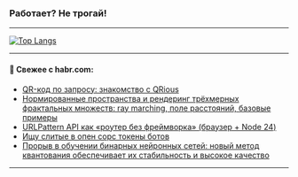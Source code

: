 ### Работает? Не трогай!

---
<!--
#### 🛠️ Technical stack:

![Java](https://img.shields.io/badge/Java-informational?logo=Oracle&style=flat&logoColor=white&color=FF4500)
![Kotlin](https://img.shields.io/badge/Kotlin-informational?logo=Kotlin&style=flat&logoColor=white&color=774D97)
![TS](https://img.shields.io/badge/TypeScript-informational?logo=typeScript&style=flat&logoColor=black&color=017acc)
![Python](https://img.shields.io/badge/Python-informational?logo=Python&style=flat&logoColor=black&color=ffdd54) <br>
![Spring](https://img.shields.io/badge/Spring-informational?logo=Spring&style=flat&logoColor=white&color=6DB33F) 
![SpringBoot](https://img.shields.io/badge/SpringBoot-informational?logo=SpringBoot&style=flat&logoColor=white&color=6DB33F)
![Nest](https://img.shields.io/badge/NestJS-informational?logo=NestJS&style=flat&logoColor=white&color=E0234E) 
![NodeJS](https://img.shields.io/badge/NodeJS-informational?logo=node.js&style=flat&logoColor=white&color=70A760)<br>
![PostgreSQL](https://img.shields.io/badge/PostgreSQL-informational?logo=PostgreSQL&style=flat&logoColor=white&color=DAA520)
![MongoDB](https://img.shields.io/badge/MongoDB-informational?logo=MongoDB&style=flat&logoColor=white&color=870000)
![Apache](https://img.shields.io/badge/Apache-informational?logo=apache&style=flat&logoColor=white&color=f74e28)

___ 
-->

<!--- #### 🛠️ : --->

[![Top Langs](https://github-readme-stats-82jvfl3w3-advtsettinggmailcoms-projects.vercel.app/api/top-langs/?username=zloylis&langs_count=10&hide_title=true&title_color=e6edf3&size_weight=0.5&count_weight=0.5&layout=compact&hide_progress=true&hide_border=true&theme=dracula&hide=css,makefile,cmake)](https://github.com/zloylis)

<!---


####  :octocat:&nbsp;&nbsp; Статистика:

![GitHub stats](https://github-readme-stats-u2qms2cxw-advtsettinggmailcoms-projects.vercel.app/api?username=zloylis&show_icons=true&hide_border=true&theme=dracula&title_color=e6edf3&include_all_commits=true&count_private=true&hide_rank=false&hide_title=true&rank_icon=github)
-->
---

#### 💬 Свежее с habr.com:

<!-- BLOG-POST-LIST:START -->
- [QR-код по запросу: знакомство с QRious](https://habr.com/ru/companies/selectel/articles/952656/?utm_source=habrahabr&utm_medium=rss&utm_campaign=952656)
- [Нормированные пространства и рендеринг трёхмерных фрактальных множеств: ray marching, поле расстояний, базовые примеры](https://habr.com/ru/companies/sberbank/articles/952102/?utm_source=habrahabr&utm_medium=rss&utm_campaign=952102)
- [URLPattern API как «роутер без фреймворка» &lpar;браузер + Node 24&rpar;](https://habr.com/ru/companies/otus/articles/950140/?utm_source=habrahabr&utm_medium=rss&utm_campaign=950140)
- [Ищу слитые в опен сорс токены ботов](https://habr.com/ru/articles/952580/?utm_source=habrahabr&utm_medium=rss&utm_campaign=952580)
- [Прорыв в обучении бинарных нейронных сетей: новый метод квантования обеспечивает их стабильность и высокое качество](https://habr.com/ru/articles/948420/?utm_source=habrahabr&utm_medium=rss&utm_campaign=948420)
<!-- BLOG-POST-LIST:END -->

---
